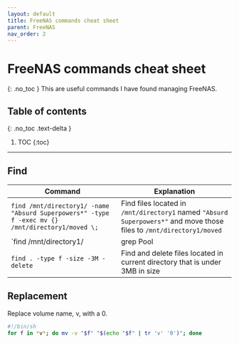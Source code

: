 ```yaml
---
layout: default
title: FreeNAS commands cheat sheet
parent: FreeNAS
nav_order: 2
---
```


# FreeNAS commands cheat sheet
{: .no_toc }
This are useful commands I have found managing FreeNAS.

## Table of contents
{: .no_toc .text-delta }
1. TOC
{:toc}
---

## Find

| Command  | Explanation |
| ------------- | ------------- |
| `find /mnt/directory1/ -name "Absurd Superpowers*" -type f -exec mv {} /mnt/directory1/moved \;`  | Find files located in `/mnt/directory1` named `"Absurd Superpowers*"` and move those files to `/mnt/directory1/moved` |
| `find /mnt/directory1/ | grep Pool | xargs -I@ mv @ mnt/directory1/moved/`  | Find files located in `/mnt/directory1` named `"Pool"` and move those files to `/mnt/directory1/moved`  |
| `find . -type f -size -3M -delete` | Find and delete files located in current directory that is under 3MB in size |

## Replacement
Replace volume name, v, with a 0.
```bash
#!/bin/sh
for f in *v*; do mv -v "$f" "$(echo "$f" | tr 'v' '0')"; done
```
